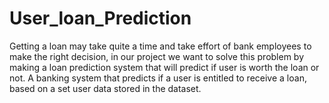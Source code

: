 # User_loan_Prediction
Getting a loan may take quite a time and take effort of bank employees to make the right decision, in our project we want to solve this problem by making a loan prediction system that will predict if user is worth the loan or not.
A banking system that predicts if a user is entitled to receive a loan, based on a set user data stored in the dataset.
